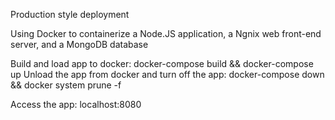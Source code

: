 Production style deployment

Using Docker to containerize a Node.JS application, a Ngnix web front-end server, and a MongoDB database 

Build and load app to docker: docker-compose build && docker-compose up
Unload the app from docker and turn off the app: docker-compose down && docker system prune -f

Access the app: localhost:8080